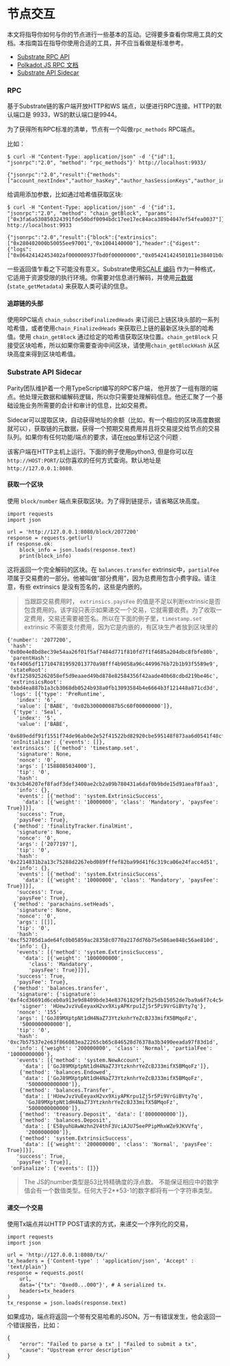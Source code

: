 # 节点交互

本文将指导你如何与你的节点进行一些基本的互动。记得要多查看你常用工具的文档。本指南旨在指导你使用合适的工具，并不应当看做是标准参考。

* [Substrate RPC API](https://crates.parity.io/sc\_rpc\_api/index.html)
* [Polkadot JS RPC 文档](https://polkadot.js.org/docs/api/)
* [Substrate API Sidecar](https://github.com/paritytech/substrate-api-sidecar)

### RPC

基于Substrate链的客户端开放HTTP和WS 端点，以便进行RPC连接。HTTP的默认端口是 9933，WS的默认端口是9944。

为了获得所有RPC标准的清单，节点有一个叫做`rpc_methods` RPC端点。

比如：

```
$ curl -H "Content-Type: application/json" -d '{"id":1, "jsonrpc":"2.0", "method": "rpc_methods"}' http://localhost:9933/

{"jsonrpc":"2.0","result":{"methods":["account_nextIndex","author_hasKey","author_hasSessionKeys","author_insertKey","author_pendingExtrinsics","author_removeExtrinsic","author_rotateKeys","author_submitAndWatchExtrinsic","author_submitExtrinsic","author_unwatchExtrinsic","chain_getBlock","chain_getBlockHash","chain_getFinalisedHead","chain_getFinalizedHead","chain_getHead","chain_getHeader","chain_getRuntimeVersion","chain_subscribeAllHeads","chain_subscribeFinalisedHeads","chain_subscribeFinalizedHeads","chain_subscribeNewHead","chain_subscribeNewHeads","chain_subscribeRuntimeVersion","chain_unsubscribeAllHeads","chain_unsubscribeFinalisedHeads","chain_unsubscribeFinalizedHeads","chain_unsubscribeNewHead","chain_unsubscribeNewHeads","chain_unsubscribeRuntimeVersion","offchain_localStorageGet","offchain_localStorageSet","payment_queryInfo","state_call","state_callAt","state_getChildKeys","state_getChildStorage","state_getChildStorageHash","state_getChildStorageSize","state_getKeys","state_getKeysPaged","state_getKeysPagedAt","state_getMetadata","state_getPairs","state_getRuntimeVersion","state_getStorage","state_getStorageAt","state_getStorageHash","state_getStorageHashAt","state_getStorageSize","state_getStorageSizeAt","state_queryStorage","state_subscribeRuntimeVersion","state_subscribeStorage","state_unsubscribeRuntimeVersion","state_unsubscribeStorage","subscribe_newHead","system_accountNextIndex","system_addReservedPeer","system_chain","system_health","system_name","system_networkState","system_nodeRoles","system_peers","system_properties","system_removeReservedPeer","system_version","unsubscribe_newHead"],"version":1},"id":1}
```

给调用添加参数，比如通过哈希值获取区块:

```
$ curl -H "Content-Type: application/json" -d '{"id":1, "jsonrpc":"2.0", "method": "chain_getBlock", "params":["0x3fa6a530850324391fde50bdf0094bdc17ee17ec84aca389b4047ef54fea0037"]}' http://localhost:9933

{"jsonrpc":"2.0","result":{"block":{"extrinsics":["0x280402000b50055ee97001","0x1004140000"],"header":{"digest":{"logs":["0x06424142453402af000000937fbd0f00000000","0x054241424501011e38401b0aab22f4d72ebc95329c3798445786b92ca1ae69366aacb6e1584851f5fcdfcc0f518df121265c343059c62ab0a34e8e88fda8578810fbe508b6f583"]},"extrinsicsRoot":"0x0e354333c062892e774898e7ff5e23bf1cdd8314755fac15079e25c1a7765f06","number":"0x16c28c","parentHash":"0xe3bf2e8f0e901c292de24d07ebc412d67224ce52a3d1ffae76dc4bd78351e8ac","stateRoot":"0xd582f0dfeb6a7c73c47db735ae82d37fbeb5bada67ee8abcd43479df0f8fc8d8"}},"justification":null},"id":1}
```

一些返回值乍看之下可能没有意义。Substrate使用[SCALE 编码](https://substrate.dev/docs/en/knowledgebase/advanced/codec) 作为一种格式，它适用于资源受限的执行环境。你需要对信息进行解码，并使用[元数据](https://docs.substrate.io/v3/runtime/metadata/) (`state_getMetadata`) 来获取人类可读的信息。

#### 追踪链的头部

使用RPC端点 `chain_subscribeFinalizedHeads` 来订阅已上链区块头部的一系列哈希值，或者使用`chain_FinalizedHeads` 来获取已上链的最新区块头部的哈希值。使用 `chain_getBlock` 通过给定的哈希值获取区块位置。`chain_getBlock` 只接受区块哈希，所以如果你需要查询中间区块，请使用`chain_getBlockHash` 从区块高度来得到区块哈希值。

### Substrate API Sidecar

Parity团队维护着一个用TypeScript编写的RPC客户端， 他开放了一组有限的端点。他处理元数据和编解码逻辑，所以你只需要处理解码信息。他还汇聚了一个基础设施业务所需要的会计和审计的信息，比如交易费。

Sidecar可以提取区块，自动获得地址的余额（比如，有一个相应的区块高度数据就可以），获取链的元数据，获得一个预期交易费用并且将交易提交给节点的交易队列。如果你有任何功能/端点的要求，请在[repo](https://github.com/paritytech/substrate-api-sidecar)里标记这个问题 .

该客户端在HTTP主机上运行。下面的例子使用python3, 但是你可以在 `http://HOST:PORT/`以你喜欢的任何方式查询。默认地址是`http://127.0.0.1:8080`.

#### 获取一个区块

使用 `block/number` 端点来获取区块。为了得到链提示，请省略区块高度。

```
import requests
import json

url = 'http://127.0.0.1:8080/block/2077200'
response = requests.get(url)
if response.ok:
    block_info = json.loads(response.text)
    print(block_info)
```

这将返回一个完全解码的区块。在 `balances.transfer` extrinsic中，`partialFee` 项属于交易费的一部分。他被叫做“部分费用”，因为总费用包含小费字段。请注意，有些 extrinsics 是没有签名的，这些是内嵌的。

> 当跟踪交易费用时， `extrinsics.paysFee` 的值是不足以判断extrinsic是否包含费用的。该字段只表示如果递交一个交易，它就需要收费。为了收取一定费用，交易还需要被签名。所以在下面的例子里，`timestamp.set` extrinsic 不需要支付费用，因为它是内嵌的，有区块生产者放到区块里的

```
{'number': '2077200',
 'hash': '0x00e4e8bd8ec39e54aa26f01f5af7484d771f810fd7f1f4685a204dbc8fbfe80b',
 'parentHash': '0xf4065df1171047819592013770a98fff4b9058a96c4499676b72b1b93f5589e9',
 'stateRoot': '0xf1258925262058ef5d9eaaed49bd878e82584356f42aade40b68cdbd219be46c',
 'extrinsicsRoot': '0xbd4ea887b1a3cb3068db0524b938a0fb13093584b4e6664b3f121448a871cd3d',
 'logs': [{'type': 'PreRuntime',
   'index': '6',
   'value': ['BABE', '0x02b300000087b5c60f00000000']},
  {'type': 'Seal',
   'index': '5',
   'value': ['BABE',
    '0x689eddf91f1551f74de96ab0e2e52f41522bd82920cbe595148f873aa6d0541f48cfbb9b281181f2e52141b1c401dde7259634485fdab02cc7b63febe51ff78a']}],
 'onInitialize': {'events': []},
 'extrinsics': [{'method': 'timestamp.set',
   'signature': None,
   'nonce': '0',
   'args': ['1588085034000'],
   'tip': '0',
   'hash': '0x3cb46207ef8fadf3def3400ae2cb2a09b780431a6daf0b9bde15d91aeaf8faa3',
   'info': {},
   'events': [{'method': 'system.ExtrinsicSuccess',
     'data': [{'weight': '10000000', 'class': 'Mandatory', 'paysFee': True}]}],
   'success': True,
   'paysFee': True},
  {'method': 'finalityTracker.finalHint',
   'signature': None,
   'nonce': '0',
   'args': ['2077197'],
   'tip': '0',
   'hash': '0x2214831b2a13c75288d2267ebd089fffef82ba99d41f6c319ca06e24facc4d51',
   'info': {},
   'events': [{'method': 'system.ExtrinsicSuccess',
     'data': [{'weight': '10000000', 'class': 'Mandatory', 'paysFee': True}]}],
   'success': True,
   'paysFee': True},
  {'method': 'parachains.setHeads',
   'signature': None,
   'nonce': '0',
   'args': [[]],
   'tip': '0',
   'hash': '0xcf52705d1ade64fc0b05859ac28358c0770a217dd76b75e586ae848c56ae810d',
   'info': {},
   'events': [{'method': 'system.ExtrinsicSuccess',
     'data': [{'weight': '1000000000',
       'class': 'Mandatory',
       'paysFee': True}]}],
   'success': True,
   'paysFee': True},
  {'method': 'balances.transfer',
   'signature': {'signature': '0xf4cd36691d6ceb0a913e9d8409bde34e83761829f2fb25db15052de7ba9a6f7c4c54949f884d59005248c2c8b2951575ad0ae8f3c5d866e147a1771f47d91385',
    'signer': 'HUewJvzVuEeyaxH2vx9XiyAPKrpu1Zj5r5Pi9VrGiBVty7q'},
   'nonce': '155',
   'args': ['GoJ89MXptpNt1dH4NaZ73YtzknhrYeZcBJ33mifX5BMqoFz',
    '5000000000000'],
   'tip': '0',
   'hash': '0xc7b57537e2e63f866083ea22265cb65c846528d76378a3b3490eeada97f83d1d',
   'info': {'weight': '200000000', 'class': 'Normal', 'partialFee': '10000000000'},
   'events': [{'method': 'system.NewAccount',
     'data': ['GoJ89MXptpNt1dH4NaZ73YtzknhrYeZcBJ33mifX5BMqoFz']},
    {'method': 'balances.Endowed',
     'data': ['GoJ89MXptpNt1dH4NaZ73YtzknhrYeZcBJ33mifX5BMqoFz',
      '5000000000000']},
    {'method': 'balances.Transfer',
     'data': ['HUewJvzVuEeyaxH2vx9XiyAPKrpu1Zj5r5Pi9VrGiBVty7q',
      'GoJ89MXptpNt1dH4NaZ73YtzknhrYeZcBJ33mifX5BMqoFz',
      '5000000000000']},
    {'method': 'treasury.Deposit', 'data': ['8000000000']},
    {'method': 'balances.Deposit',
     'data': ['E58yuhUAwWzhn2V4thF3VciAJU75eePPipMhxWZe9JKVVfq',
      '2000000000']},
    {'method': 'system.ExtrinsicSuccess',
     'data': [{'weight': '200000000', 'class': 'Normal', 'paysFee': True}]}],
   'success': True,
   'paysFee': True}],
 'onFinalize': {'events': []}}
```

> The JS的number类型是53比特精确度的浮点数。 不能保证相应中的数字值会有一个数值类型。任何大于2\*\*53-1的数字都将有一个字符串类型。

#### 递交一个交易

使用Tx端点并以HTTP POST请求的方式，来递交一个序列化的交易，

```
import requests
import json

url = 'http://127.0.0.1:8080/tx/'
tx_headers = {'Content-type' : 'application/json', 'Accept' : 'text/plain'}
response = requests.post(
    url,
    data='{"tx": "0xed0...000"}', # A serialized tx.
    headers=tx_headers
)
tx_response = json.loads(response.text)
```

如果成功，端点将返回一个带有交易哈希的JSON。万一有错误发生，他会返回一个错误报告，比如：

```
{
    "error": "Failed to parse a tx" | "Failed to submit a tx",
    "cause": "Upstream error description"
}
```
